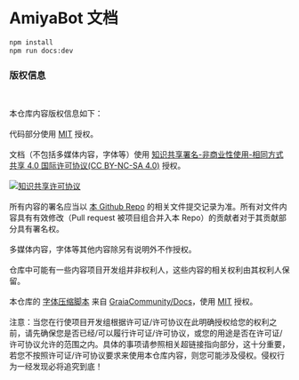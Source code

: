 # AmiyaBot 文档

```bash
npm install
npm run docs:dev
```

### 版权信息

<br>

本仓库内容版权信息如下：
<br><br>
代码部分使用 [MIT](/LICENSE) 授权。
<br><br>
文档（不包括多媒体内容，字体等）使用 [知识共享署名-非商业性使用-相同方式共享 4.0 国际许可协议(CC BY-NC-SA 4.0)](https://creativecommons.org/licenses/by-nc-sa/4.0/)
授权。
<br><br>
<a rel="license" href="http://creativecommons.org/licenses/by-nc-sa/4.0/"><img alt="知识共享许可协议" style="border-width:0" src="https://i.creativecommons.org/l/by-nc-sa/4.0/88x31.png" /></a>
<br><br>
所有内容的署名应当以 [本 Github Repo](https://github.com/AmiyaBot/Amiya-Bot-docs) 的相关文件提交记录为准。所有对文件内容具有有效修改（Pull request 被项目组合并入本 Repo）的贡献者对于其贡献部分具有署名权。
<br><br>
多媒体内容，字体等其他内容除另有说明外不作授权。
<br><br>
仓库中可能有一些内容项目开发组并非权利人，这些内容的相关权利由其权利人保留。
<br><br>
本仓库的 [字体压缩脚本](scripts/minfont.py)
来自 [GraiaCommunity/Docs](https://github.com/GraiaCommunity/Docs)，使用 [MIT](https://github.com/GraiaCommunity/Docs/blob/vitepress/LICENSE)
授权。
<br><br>
注意：当您在行使项目开发组根据许可证/许可协议在此明确授权给您的权利之前，请先确保您是否已经/可以履行许可证/许可协议，或您的用途是否在许可证/许可协议允许的范围之内。具体的事项请参照相关超链接指向部分，这十分重要，若您不按照许可证/许可协议要求来使用本仓库内容，则您可能涉及侵权。侵权行为一经发现必将追究到底！
